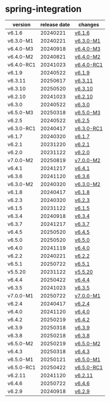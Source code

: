 # spring-integration	


|version|release date|changes|
|---|---|---|
|v6.1.6|20240221|[v6.1.6](./v6.1.6-20240221.md)|
|v6.3.0-M1|20240221|[v6.3.0-M1](./v6.3.0-M1-20240221.md)|
|v6.4.0-M3|20240918|[v6.4.0-M3](./v6.4.0-M3-20240918.md)|
|v6.4.0-M2|20240821|[v6.4.0-M2](./v6.4.0-M2-20240821.md)|
|v6.4.0-RC1|20241023|[v6.4.0-RC1](./v6.4.0-RC1-20241023.md)|
|v6.1.9|20240522|[v6.1.9](./v6.1.9-20240522.md)|
|v6.3.11|20250617|[v6.3.11](./v6.3.11-20250617.md)|
|v6.3.10|20250520|[v6.3.10](./v6.3.10-20250520.md)|
|v6.2.10|20241023|[v6.2.10](./v6.2.10-20241023.md)|
|v6.3.0|20240522|[v6.3.0](./v6.3.0-20240522.md)|
|v6.5.0-M3|20250318|[v6.5.0-M3](./v6.5.0-M3-20250318.md)|
|v6.2.5|20240522|[v6.2.5](./v6.2.5-20240522.md)|
|v6.3.0-RC1|20240417|[v6.3.0-RC1](./v6.3.0-RC1-20240417.md)|
|v6.1.7|20240320|[v6.1.7](./v6.1.7-20240320.md)|
|v6.2.1|20231220|[v6.2.1](./v6.2.1-20231220.md)|
|v6.2.0|20231122|[v6.2.0](./v6.2.0-20231122.md)|
|v7.0.0-M2|20250819|[v7.0.0-M2](./v7.0.0-M2-20250819.md)|
|v6.4.1|20241217|[v6.4.1](./v6.4.1-20241217.md)|
|v6.3.6|20241120|[v6.3.6](./v6.3.6-20241120.md)|
|v6.3.0-M2|20240320|[v6.3.0-M2](./v6.3.0-M2-20240320.md)|
|v6.1.8|20240417|[v6.1.8](./v6.1.8-20240417.md)|
|v6.2.3|20240320|[v6.2.3](./v6.2.3-20240320.md)|
|v6.1.5|20231122|[v6.1.5](./v6.1.5-20231122.md)|
|v6.3.4|20240918|[v6.3.4](./v6.3.4-20240918.md)|
|v6.3.7|20241217|[v6.3.7](./v6.3.7-20241217.md)|
|v6.4.5|20250520|[v6.4.5](./v6.4.5-20250520.md)|
|v6.5.0|20250520|[v6.5.0](./v6.5.0-20250520.md)|
|v6.4.0|20241119|[v6.4.0](./v6.4.0-20241119.md)|
|v6.2.2|20240221|[v6.2.2](./v6.2.2-20240221.md)|
|v6.5.1|20250722|[v6.5.1](./v6.5.1-20250722.md)|
|v5.5.20|20231122|[v5.5.20](./v5.5.20-20231122.md)|
|v6.4.4|20250422|[v6.4.4](./v6.4.4-20250422.md)|
|v6.3.5|20241023|[v6.3.5](./v6.3.5-20241023.md)|
|v7.0.0-M1|20250722|[v7.0.0-M1](./v7.0.0-M1-20250722.md)|
|v6.2.4|20240417|[v6.2.4](./v6.2.4-20240417.md)|
|v6.4.0|20241120|[v6.4.0](./v6.4.0-20241120.md)|
|v6.4.2|20250219|[v6.4.2](./v6.4.2-20250219.md)|
|v6.3.9|20250318|[v6.3.9](./v6.3.9-20250318.md)|
|v6.3.8|20250218|[v6.3.8](./v6.3.8-20250218.md)|
|v6.5.0-M2|20250219|[v6.5.0-M2](./v6.5.0-M2-20250219.md)|
|v6.4.3|20250318|[v6.4.3](./v6.4.3-20250318.md)|
|v6.5.0-M1|20250121|[v6.5.0-M1](./v6.5.0-M1-20250121.md)|
|v6.5.0-RC1|20250422|[v6.5.0-RC1](./v6.5.0-RC1-20250422.md)|
|v6.2.11|20241120|[v6.2.11](./v6.2.11-20241120.md)|
|v6.4.6|20250722|[v6.4.6](./v6.4.6-20250722.md)|
|v6.2.9|20240918|[v6.2.9](./v6.2.9-20240918.md)|
